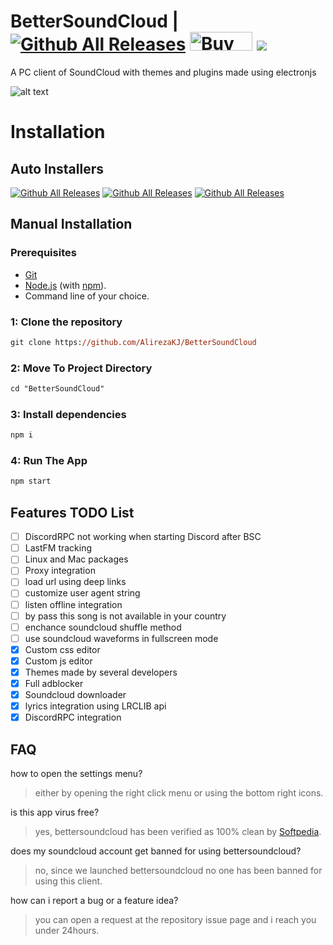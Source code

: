 # BetterSoundCloud | [![Github All Releases](https://img.shields.io/github/downloads/AlirezaKJ/BetterSoundCloud/total.svg?style=for-the-badge&color=orange)](https://github.com/AlirezaKJ/BetterSoundCloud/releases) <a href="https://www.buymeacoffee.com/alirezakj" target="_blank"><img src="https://cdn.buymeacoffee.com/buttons/v2/default-red.png" alt="Buy Me A Coffee" style="height: 30px !important;width: 100px !important;" ></a> [![](https://data.jsdelivr.com/v1/package/gh/AlirezaKJ/BetterSoundCloud/badge)](https://www.jsdelivr.com/package/gh/AlirezaKJ/BetterSoundCloud)

A PC client of SoundCloud with themes and plugins made using electronjs

![alt text](app/lib/assets/readme/demo.png)

# Installation

## Auto Installers

[![Github All Releases](https://img.shields.io/badge/Portable-Download-yellowgreen?style=for-the-badge&logo=electron-builder&logoColor=white)](https://github.com/AlirezaKJ/BetterSoundCloud/releases/download/V0.6.0/BetterSoundCloud.0.6.0.Portable.zip)
[![Github All Releases](https://img.shields.io/badge/Windows-Download-blue?style=for-the-badge&logo=windows11&logoColor=white)](https://github.com/AlirezaKJ/BetterSoundCloud/releases/download/V0.6.0/BetterSoundCloud.0.6.0.msi)
[![Github All Releases](https://img.shields.io/badge/Source-Download-yellow?style=for-the-badge&logo=javascript&logoColor=white)](https://github.com/AlirezaKJ/BetterSoundCloud/archive/refs/tags/V0.6.0.zip)

## Manual Installation

### Prerequisites

- [Git](https://git-scm.com)
- [Node.js](https://nodejs.org/en/) (with [npm](https://www.npmjs.com/)).
- Command line of your choice.

### 1: Clone the repository

```ps
git clone https://github.com/AlirezaKJ/BetterSoundCloud
```

### 2: Move To Project Directory

```ps
cd "BetterSoundCloud"
```

### 3: Install dependencies

```ps
npm i
```

### 4: Run The App

```ps
npm start
```

## Features TODO List

- [ ] DiscordRPC not working when starting Discord after BSC
- [ ] LastFM tracking
- [ ] Linux and Mac packages
- [ ] Proxy integration
- [ ] load url using deep links
- [ ] customize user agent string
- [ ] listen offline integration
- [ ] by pass this song is not available in your country
- [ ] enchance soundcloud shuffle method
- [ ] use soundcloud waveforms in fullscreen mode
- [x] Custom css editor
- [x] Custom js editor
- [x] Themes made by several developers
- [x] Full adblocker
- [x] Soundcloud downloader
- [x] lyrics integration using LRCLIB api
- [x] DiscordRPC integration

## FAQ

how to open the settings menu?

> either by opening the right click menu or using the bottom right icons.

is this app virus free?

> yes, bettersoundcloud has been verified as 100% clean by [Softpedia](https://www.softpedia.com/get/Multimedia/Audio/Audio-Players/BetterSoundCloud.shtml#status).

does my soundcloud account get banned for using bettersoundcloud?

> no, since we launched bettersoundcloud no one has been banned for using this client.

how can i report a bug or a feature idea?

> you can open a request at the repository issue page and i reach you under 24hours.
